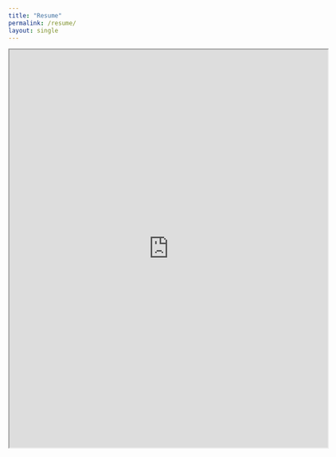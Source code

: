```yaml
---
title: "Resume"
permalink: /resume/
layout: single
---
```



<iframe src="https://drive.google.com/file/d/186t85aypoohpPLtlQzTd7dI6YdNUiOCB/preview" width="640" height="800"></iframe>